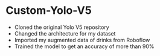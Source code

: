 # Custom-Yolo-V5
- Cloned the original Yolo V5 repository
- Changed the architecture for my dataset
- Imported my augmented data of drinks from Roboflow
- Trained the model to get an accuracy of more than 90%
